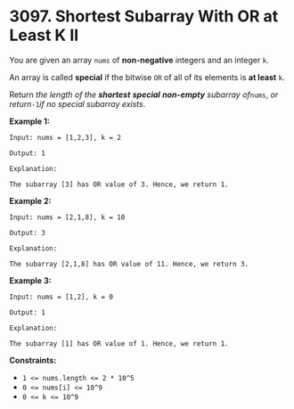 # 3097. Shortest Subarray With OR at Least K II

You are given an array `nums` of **non-negative** integers and an integer `k`.

An array is called **special** if the bitwise `OR` of all of its elements is **at least** `k`.

Return *the length of the **shortest** **special** **non-empty*** *subarray* *of*`nums`, *or return*`-1`*if no special subarray exists*.

**Example 1:**

```()
Input: nums = [1,2,3], k = 2

Output: 1

Explanation:

The subarray [3] has OR value of 3. Hence, we return 1.
```

**Example 2:**

```()
Input: nums = [2,1,8], k = 10

Output: 3

Explanation:

The subarray [2,1,8] has OR value of 11. Hence, we return 3.
```

**Example 3:**

```()
Input: nums = [1,2], k = 0

Output: 1

Explanation:

The subarray [1] has OR value of 1. Hence, we return 1.
```

**Constraints:**

- `1 <= nums.length <= 2 * 10^5`
- `0 <= nums[i] <= 10^9`
- `0 <= k <= 10^9`
